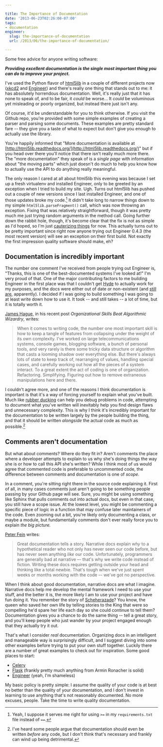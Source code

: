 ```yaml
---

title: The Importance of Documentation
date: '2013-06-23T02:26:00-07:00'
tags:
- documentation
engineer:
  slug: the-importance-of-documentation
  url: /2013/06/the-importance-of-documentation/

---
```


Some free advice for anyone writing software:

***Providing excellent documentation is the single most important thing you can do to improve your project.***

I've used the Python flavor of [html5lib][] in a couple of different projects now ([xkcd2][] and [Engineer][]) and there's really one thing that stands out to me: it has absolutely horrendous documentation. Well, it's really just that it has none to speak of, and to be fair, it *could* be worse... It *could* be voluminous yet misleading or poorly organized, but instead there just isn't any.

Of course, it'd be understandable for you to think otherwise. If you visit the Github repo, you're provided with some simple examples of creating a parser and parsing some documents. These examples are pretty standard fare -- they give you a taste of what to expect but don't give you enough to actually use the library.

You're happily informed that "More documentation is available at [http://html5lib.readthedocs.org/](http://html5lib.readthedocs.org/)" but if you head over there you'll notice that there isn't really much more there. The "more documentation" they speak of is a *single page* with information about "the moving parts" which just doesn't do much to help you know how to actually use the API to do anything really meaningful.

<!-- more -->

The only reason I cared at all about html5lib this evening was because I set up a fresh virtualenv and installed Engineer, only to be greeted by an exception when I tried to build my site. Ugh. Turns out html5lib has pushed out a couple of new versions since I last installed Engineer, and one of those updates broke my code.[^docs1] It didn't take long to narrow things down to my simple `html5lib.parseFragment()` call, which was now throwing an exception. Fixing that was relatively straightforward, though it was pretty much me just trying random arguments in the method call. Going further down the rabbit hole, though, it's become clear that the fix is not as simple as I'd hoped, so I'm just [cauterizing things](https://github.com/tylerbutler/engineer/issues/63) for now. This actually turns out to be pretty important since right now anyone trying out Engineer 0.4.3 (the most recent version) will see an exception on their first build. Not exactly the first impression quality software should make, eh?


## Documentation is incredibly important

The number one comment I've received from people trying out Engineer is, "Thanks, this is one of the best-documented systems I've looked at!" I'm very proud of that. One of the major contributing factors to me building Engineer in the first place was that I couldn't get [Hyde](http://hyde.github.io/) to actually work for my purposes, and the docs were either out of date or non-existent (and [still are](https://github.com/hyde/hyde/issues/209), apparently). I decided if I was going to build something I was going to at least write down how to use it. It took -- and still takes -- a lot of time, but it is totally worth it.

[James Hague][], in his recent post *Organizational Skills Beat Algorithmic Wizardry*, writes:

> When it comes to writing code, the number one most important skill is how to keep a tangle of features from collapsing under the weight of its own complexity. I've worked on large telecommunications systems, console games, blogging software, a bunch of personal tools, and very rarely is there some tricky data structure or algorithm that casts a looming shadow over everything else. But there's always lots of state to keep track of, rearranging of values, handling special cases, and carefully working out how all the pieces of a system interact. To a great extent the act of coding is one of organization. Refactoring. Simplifying. Figuring out how to remove extraneous manipulations here and there.

I couldn't agree more, and one of the reasons I think documentation is important is that it's a way of forcing yourself to explain what you've built. Much like [rubber ducking][] can help you debug problems in code, attempting to document what you've written will inevitably help you find design flaws and unnecessary complexity. This is why I think it's incredibly important for the documentation to be written largely by the people building the thing, and that it should be written *alongside* the actual code as much as possible.[^docs2]


## Comments aren't documentation

But what about comments? Where do they fit in? Aren't comments the place where a developer attempts to explain to us why she's doing things the way she is or how to call this API she's written? While I think most of us would agree that commented code is preferable to uncommented code, the difference between comments and documentation is one of *scope.*

In a comment, you're sitting right there in the source code explaining it. First of all, in many cases comments just aren't going to be something people passing by your Github page will see. Sure, you might be using something like Sphinx that pulls comments out into actual docs, but even in that case, you still have a scope issue. At the lowest level, you might be commenting a specific piece of logic in a function that may confuse later maintainers of the code. Even zooming out a bit, you're likely only documenting a class, or maybe a module, but fundamentally comments don't ever really force you to explain *the big picture.*

[Peter Fein][] writes:

> Great documentation tells a story. Narrative docs explain *why* to a hypothetical reader who not only has never seen our code before, but has never seen anything *like* our code. Unfortunately, programmers are generally bad at narrative –- that's why we write code instead of fiction. Writing these docs requires getting outside your head and thinking like a total newbie. That's tough when we've just spent weeks or months working with the code –- we've got no perspective.

When I think about good documentation, narrative docs are what I imagine. Narrative docs help me develop the mental framework I need to use your stuff, and the better it is, the more likely I am to use your project and have fun doing it. You remember the story of [Scheherazade][]? You know, the queen who saved her own life by telling stories to the King that were so compelling he'd spare her life each day so she could continue to tell them? Documentation gives you a chance to do the same thing -- tell a great story, and you'll keep people who just wander by your project engaged enough that they actually try it out.


That's what I consider *real* documentation. Organizing docs in an intelligent and manageable way is surprisingly difficult, and I suggest diving into some other examples before trying to put your own stuff together. Luckily there are a number of great examples to check out for inspiration. Some good places to start:

- [Celery](http://docs.celeryproject.org/en/latest/index.html#)
- [Flask](http://flask.pocoo.org/docs/) (frankly pretty much anything from Armin Ronacher is solid)
- [Engineer][] (yeah, I'm shameless)

My basic policy is pretty simple: I assume the quality of your code is at best no better than the quality of your documentation, and I don't invest in learning to use anything that's not reasonably documented. No more excuses, people. Take the time to write quality documentation.



[^docs1]: Yeah, I suppose it serves me right for using `>=` in my `requirements.txt` file instead of `==`.

[^docs2]: I've heard some people argue that documentation should even be written *before* any code, but I don't think that's necessary and frankly can wind up being detrimental.



[Engineer]: http://engineer.readthedocs.org
[xkcd2]: http://xkcd2.com
[James Hague]: http://prog21.dadgum.com/177.html
[Peter Fein]: http://i.wearpants.org/blog/from-good-code-to-great/
[rubber ducking]: http://en.wikipedia.org/wiki/Rubber_duck_debugging
[Scheherazade]: http://en.wikipedia.org/wiki/Scheherazade
[html5lib]: https://github.com/html5lib/html5lib-python
